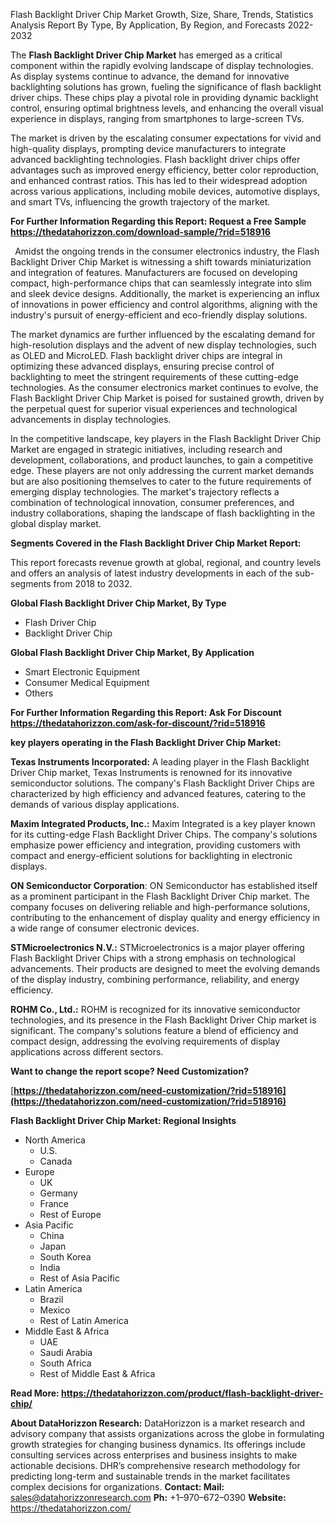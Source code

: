 ﻿Flash Backlight Driver Chip Market Growth, Size, Share, Trends, Statistics Analysis Report By Type, By Application, By Region, and Forecasts 2022-2032

The **Flash Backlight Driver Chip Market** has emerged as a critical component within the rapidly evolving landscape of display technologies. As display systems continue to advance, the demand for innovative backlighting solutions has grown, fueling the significance of flash backlight driver chips. These chips play a pivotal role in providing dynamic backlight control, ensuring optimal brightness levels, and enhancing the overall visual experience in displays, ranging from smartphones to large-screen TVs.

The market is driven by the escalating consumer expectations for vivid and high-quality displays, prompting device manufacturers to integrate advanced backlighting technologies. Flash backlight driver chips offer advantages such as improved energy efficiency, better color reproduction, and enhanced contrast ratios. This has led to their widespread adoption across various applications, including mobile devices, automotive displays, and smart TVs, influencing the growth trajectory of the market.

**For Further Information Regarding this Report: Request a Free Sample <https://thedatahorizzon.com/download-sample/?rid=518916>** 

` `Amidst the ongoing trends in the consumer electronics industry, the Flash Backlight Driver Chip Market is witnessing a shift towards miniaturization and integration of features. Manufacturers are focused on developing compact, high-performance chips that can seamlessly integrate into slim and sleek device designs. Additionally, the market is experiencing an influx of innovations in power efficiency and control algorithms, aligning with the industry's pursuit of energy-efficient and eco-friendly display solutions.

The market dynamics are further influenced by the escalating demand for high-resolution displays and the advent of new display technologies, such as OLED and MicroLED. Flash backlight driver chips are integral in optimizing these advanced displays, ensuring precise control of backlighting to meet the stringent requirements of these cutting-edge technologies. As the consumer electronics market continues to evolve, the Flash Backlight Driver Chip Market is poised for sustained growth, driven by the perpetual quest for superior visual experiences and technological advancements in display technologies.

In the competitive landscape, key players in the Flash Backlight Driver Chip Market are engaged in strategic initiatives, including research and development, collaborations, and product launches, to gain a competitive edge. These players are not only addressing the current market demands but are also positioning themselves to cater to the future requirements of emerging display technologies. The market's trajectory reflects a combination of technological innovation, consumer preferences, and industry collaborations, shaping the landscape of flash backlighting in the global display market.

**Segments Covered in the Flash Backlight Driver Chip Market Report:**

This report forecasts revenue growth at global, regional, and country levels and offers an analysis of latest industry developments in each of the sub-segments from 2018 to 2032.

**Global Flash Backlight Driver Chip Market, By Type**

- Flash Driver Chip
- Backlight Driver Chip

**Global Flash Backlight Driver Chip Market, By Application**

- Smart Electronic Equipment
- Consumer Medical Equipment
- Others

**For Further Information Regarding this Report: Ask For Discount <https://thedatahorizzon.com/ask-for-discount/?rid=518916>** 

**key players operating in the Flash Backlight Driver Chip Market:**

**Texas Instruments Incorporated:** A leading player in the Flash Backlight Driver Chip market, Texas Instruments is renowned for its innovative semiconductor solutions. The company's Flash Backlight Driver Chips are characterized by high efficiency and advanced features, catering to the demands of various display applications.

**Maxim Integrated Products, Inc.:** Maxim Integrated is a key player known for its cutting-edge Flash Backlight Driver Chips. The company's solutions emphasize power efficiency and integration, providing customers with compact and energy-efficient solutions for backlighting in electronic displays.

**ON Semiconductor Corporation**: ON Semiconductor has established itself as a prominent participant in the Flash Backlight Driver Chip market. The company focuses on delivering reliable and high-performance solutions, contributing to the enhancement of display quality and energy efficiency in a wide range of consumer electronic devices.

**STMicroelectronics N.V.:** STMicroelectronics is a major player offering Flash Backlight Driver Chips with a strong emphasis on technological advancements. Their products are designed to meet the evolving demands of the display industry, combining performance, reliability, and energy efficiency.

**ROHM Co., Ltd.:** ROHM is recognized for its innovative semiconductor technologies, and its presence in the Flash Backlight Driver Chip market is significant. The company's solutions feature a blend of efficiency and compact design, addressing the evolving requirements of display applications across different sectors.

**Want to change the report scope? Need Customization?**

[**https://thedatahorizzon.com/need-customization/?rid=518916](https://thedatahorizzon.com/need-customization/?rid=518916)** 

**Flash Backlight Driver Chip Market: Regional Insights**

- North America
  - U.S.
  - Canada
- Europe
  - UK
  - Germany
  - France
  - Rest of Europe
- Asia Pacific
  - China
  - Japan
  - South Korea
  - India
  - Rest of Asia Pacific
- Latin America
  - Brazil
  - Mexico
  - Rest of Latin America
- Middle East & Africa
  - UAE
  - Saudi Arabia
  - South Africa
  - Rest of Middle East & Africa

**Read More: <https://thedatahorizzon.com/product/flash-backlight-driver-chip/>** 

**About DataHorizzon Research:**DataHorizzon is a market research and advisory company that assists organizations across the globe in formulating growth strategies for changing business dynamics. Its offerings include consulting services across enterprises and business insights to make actionable decisions. DHR’s comprehensive research methodology for predicting long-term and sustainable trends in the market facilitates complex decisions for organizations.**Contact:Mail:** <sales@datahorizzonresearch.com> **Ph:** +1–970–672–0390**Website:** <https://thedatahorizzon.com/> 
